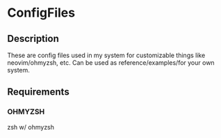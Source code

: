 # ConfigFiles

## Description
These are config files used in my system for customizable things like neovim/ohmyzsh, etc. Can be used as reference/examples/for your own system.

## Requirements

### OHMYZSH
zsh w/ ohmyzsh
